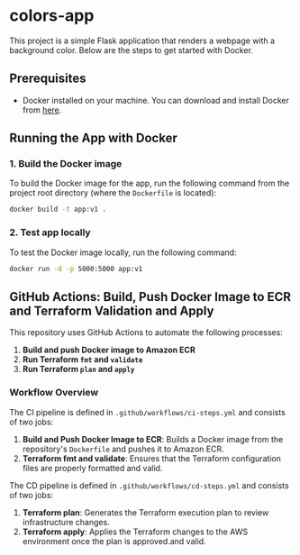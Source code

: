 # colors-app

This project is a simple Flask application that renders a webpage with a background color. Below are the steps to get started with Docker.

## Prerequisites

- Docker installed on your machine. You can download and install Docker from [here](https://www.docker.com/get-started).

## Running the App with Docker

### 1. Build the Docker image

To build the Docker image for the app, run the following command from the project root directory (where the `Dockerfile` is located):

```bash
docker build -t app:v1 .
```

### 2. Test app locally

To test the Docker image locally, run the following command:

```bash
docker run -d -p 5000:5000 app:v1
```

## GitHub Actions: Build, Push Docker Image to ECR and Terraform Validation and Apply

This repository uses GitHub Actions to automate the following processes:

1. **Build and push Docker image to Amazon ECR**
2. **Run Terraform `fmt` and `validate`**
3. **Run Terraform `plan` and `apply`**

### Workflow Overview
The CI pipeline is defined in `.github/workflows/ci-steps.yml` and consists of two jobs:

1. **Build and Push Docker Image to ECR**: Builds a Docker image from the repository's `Dockerfile` and pushes it to Amazon ECR.
2. **Terraform fmt and validate**: Ensures that the Terraform configuration files are properly formatted and valid.

The CD pipeline is defined in `.github/workflows/cd-steps.yml` and consists of two jobs:

1. **Terraform plan**: Generates the Terraform execution plan to review infrastructure changes.
2. **Terraform apply**: Applies the Terraform changes to the AWS environment once the plan is approved.and valid.